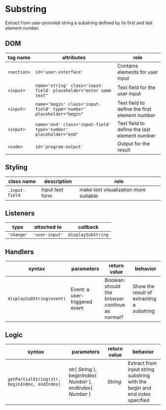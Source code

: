 # Substring

Extract from user-provided string a substring defined by its first and last element number.

## DOM

| tag name | attributes | role |
| --- | --- | --- |
|`<section>` |`id='user-interface'` | Contains elements for user input |
|`<input>` |`name='string' class='input-field' placeholder="enter some text"` | Text field for the user input|
|`<input>` |`name='begin' class='input-field' type='number' placeholder="begin"` | Text field to  define the first element number|
|`<input>` |`name='end' class='input-field' type='number' placeholder="end"` | Text field to define the last element number|
|`<code>` |`id='program-output'` |Output for the result |

## Styling

| class name | description | role |
| --- | --- | --- |
|`.input-field` | input text form | make text visualization more suitable|

## Listeners

| type | attached to | callback |
| --- | --- | --- |
|`'change'` |`'user-input'` |`displaySubString` |

## Handlers

| syntax | parameters | return value | behavior |
| --- | --- | --- | --- |
|`displaySubString(event)` |Event: a user-triggered event | Boolean: should the browser continue as normal? | Show the result of extracting a substring |

## Logic

| syntax | parameters | return value | behavior |
| --- | --- | --- | --- |
|`getPartialString(str, beginIndex, endIndex)` | str( _String_ ), beginIndex( _Number_ ), endIndex( _Number_ )| _String_ | Extract from input string substring with the begin and end index specified|

